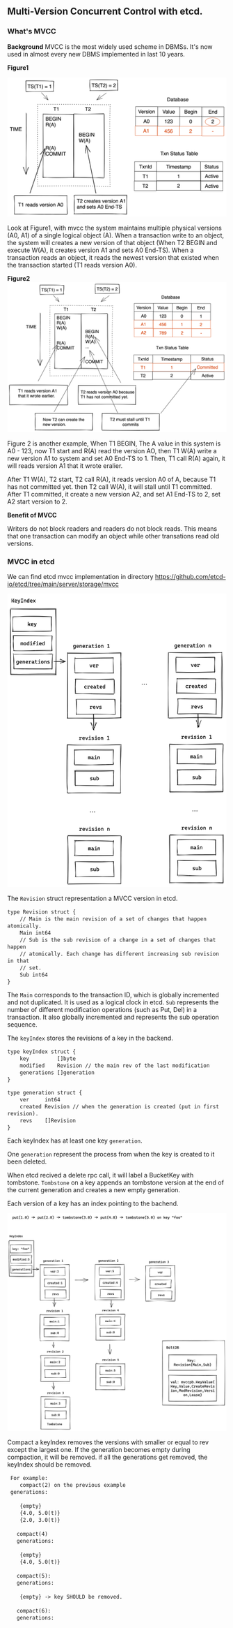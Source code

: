 ## Multi-Version Concurrent Control with etcd.

### What's MVCC

**Background**
MVCC is the most widely used scheme in DBMSs. It's now used in almost every new DBMS implemented in last 10 years.

**Figure1**

![mvcc example1](images/mvcc_ex1.png)

Look at Figure1, with mvcc the system maintains multiple physical versions (A0, A1) of a single logical object (A). When a transaction write to an object, the system will creates a new version of that object (When T2 BEGIN and execute W(A), it creates version A1 and sets A0 End-TS). When a transaction reads an object, it reads the newest version that existed when the transaction started (T1 reads version A0).

**Figure2**
![mvcc example2](images/mvcc_ex2.png)

Figure 2 is another example, When T1 BEGIN, The A value in this system is A0 - 123, now T1 start and R(A) read the version AO, then T1 W(A) write a new version A1 to system and set A0 End-TS to 1. Then, T1 call R(A) again, it will reads version A1 that it wrote eralier.

After T1 W(A), T2 start, T2 call R(A), it reads version A0 of A, because T1 has not committed yet. then T2 call W(A), it will stall until T1 committed. After T1 committed, it create a new version A2, and set A1 End-TS to 2, set A2 start version to 2.

**Benefit of MVCC**

Writers do not block readers and readers do not block reads. This means that one transaction can modify an object while other transations read old versions.

### MVCC in etcd

We can find etcd mvcc implementation in directory https://github.com/etcd-io/etcd/tree/main/server/storage/mvcc

![revision list](images/revision_list.png)

The `Revision` struct representation a MVCC version in etcd. 
```
type Revision struct {
	// Main is the main revision of a set of changes that happen atomically.
	Main int64
	// Sub is the sub revision of a change in a set of changes that happen
	// atomically. Each change has different increasing sub revision in that
	// set.
	Sub int64
}
```

The `Main` corresponds to the transaction ID, which is globally incremented and not duplicated. It is used as a logical clock in etcd. `Sub` represents the number of different modification operations (such as Put, Del) in a transaction. It also  globally incremented and represents the sub operation sequence.

The `keyIndex` stores the revisions of a key in the backend.

```
type keyIndex struct {
	key         []byte
	modified    Revision // the main rev of the last modification
	generations []generation
}
```

```
type generation struct {
	ver     int64
	created Revision // when the generation is created (put in first revision).
	revs    []Revision
}
```
Each keyIndex has at least one key `generation`. 

One `generation` represent the process from when the key is created to it been deleted.

When etcd recived a delete rpc call, it will label a BucketKey with tombstone. `Tombstone` on a key appends an tombstone version at the end of the current generation and creates a new empty generation. 

Each version of a key has an index pointing to the bachend. 

![key index exp1](images/key_index_exp1.png)

Compact a keyIndex removes the versions with smaller or equal to rev except the largest one. If the generation becomes empty during compaction, it will be removed. if all the generations get removed, the keyIndex should be removed.

```
 For example:
    compact(2) on the previous example
 generations:

	{empty}
	{4.0, 5.0(t)}
	{2.0, 3.0(t)}

   compact(4)
   generations:
 
 	{empty}
 	{4.0, 5.0(t)}

   compact(5): 
   generations:

	{empty} -> key SHOULD be removed.

   compact(6):
   generations:
```
